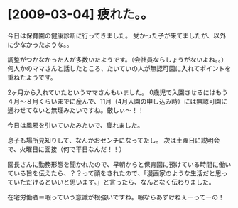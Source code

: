 # [2009-03-04] 疲れた。。


今日は保育園の健康診断に行ってきました。
受かった子が来てましたが、以外に少なかったような。。

調整がつかなかった人が多数いたようです。（会社員ならしょうがないよね。。）
何人かのママさんと話したところ、たいていの人が無認可園に入れてポイントを重ねたようです。

2ヶ月から入れていたというママさんもいました。
0歳児で入園させるにはもう４月～８月くらいまでに産んで、11月（4月入園の申し込み時）には無認可園に通わせてないと無理みたいですね。厳しぃ～！！

今日は風邪を引いていたみたいで、疲れました。

息子も場所見知りして、なんかおセンチになってたし。
次は土曜日に説明会で、火曜日に面接（何で平日なんだ！！）

園長さんに勤務形態を聞かれたので、早朝からと保育園に預けている時間に働いている旨を伝えたら、？？って顔をされたので、「漫画家のような生活だと思っていただけるといいと思います。」と言ったら、なんとなく伝わりました。

在宅労働者＝暇っていう意識が根強いですね。暇ならあずけねぇーってーの！
